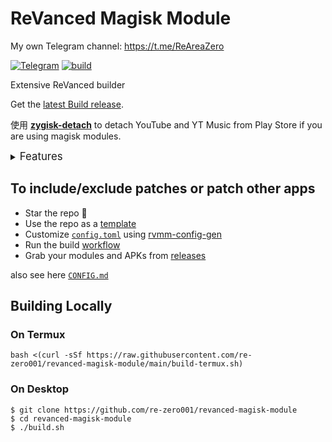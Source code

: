 # ReVanced Magisk Module
My own Telegram channel: https://t.me/ReAreaZero

[![Telegram](https://img.shields.io/badge/Telegram-2CA5E0?style=for-the-badge&logo=telegram&logoColor=white)](https://t.me/rvc_magisk)
[![build](https://github.com/j-hc/revanced-magisk-module/actions/workflows/build.yml/badge.svg?event=schedule)](https://github.com/re-zero001/revanced-magisk-module/actions/workflows/build.yml)

Extensive ReVanced builder  

Get the [latest Build release](https://github.com/re-zero001/revanced-magisk-module/releases).

使用 [**zygisk-detach**](https://github.com/j-hc/zygisk-detach) to detach YouTube and YT Music from Play Store if you are using magisk modules. 

<details><summary><big>Features</big></summary>
<ul>
 <li>Support all present and future ReVanced and <a href="https://github.com/anddea/revanced-patches">ReVanced Extended</a> apps</li>
 <li> Can build Magisk modules and non-root APKs</li>
 <li> Updated daily with the latest versions of apps and patches</li>
 <li> Optimize APKs and modules for size</li>
 <li> Modules</li>
    <ul>
     <li> recompile invalidated odex for faster usage</li>
     <li> receive updates from Magisk app</li>
     <li> do not break safetynet or trigger root detections</li>
     <li> handle installation of the correct version of the stock app and all that</li>
     <li> support Magisk and KernelSU</li>
    </ul>
</ul>
Note that the <a href="../../actions/workflows/ci.yml">CI workflow</a> is scheduled to build the modules and APKs everyday using GitHub Actions if there is a change in ReVanced patches. You may want to disable it.
</details>

## To include/exclude patches or patch other apps

 * Star the repo :eyes:
 * Use the repo as a [template](https://github.com/new?template_name=revanced-magisk-module&template_owner=j-hc)
 * Customize [`config.toml`](./config.toml) using [rvmm-config-gen](https://j-hc.github.io/rvmm-config-gen/)
 * Run the build [workflow](../../actions/workflows/build.yml)
 * Grab your modules and APKs from [releases](../../releases)

also see here [`CONFIG.md`](./CONFIG.md)

## Building Locally
### On Termux
```console
bash <(curl -sSf https://raw.githubusercontent.com/re-zero001/revanced-magisk-module/main/build-termux.sh)
```

### On Desktop
```console
$ git clone https://github.com/re-zero001/revanced-magisk-module
$ cd revanced-magisk-module
$ ./build.sh
```
